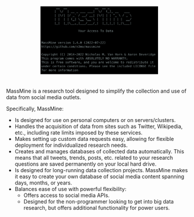 <div style="padding:20px;margin-left:auto;margin-right:auto;width:319px"><img src="https://github.com/n3mo/massmine/raw/master/img/splash.png" heigth="463"; width="319";></div>

MassMine is a research tool designed to simplify the collection and use of data from social media outlets.

Specifically, MassMine:

* Is designed for use on personal computers or on servers/clusters.
* Handles the acquisition of data from sites such as Twitter, Wikipedia, etc., including rate limits imposed by these services.
* Makes setting up custom data requests easy, allowing for flexible deployment for individualized research needs.
* Creates and manages databases of collected data automatically. This means that all tweets, trends, posts, etc. related to your research questions are saved permanently on your local hard drive.
* Is designed for long-running data collection projects. MassMine makes it easy to create your own database of social media content spanning days, months, or years.
* Balances ease of use with powerful flexibility:
    * Offers access to social media APIs.
    * Designed for the non-programmer looking to get into big data research, but offers additional functionality for power users.
